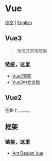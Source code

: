 # Vue

[中文](./vue.md) | [English](./vue-en.md)


## Vue3 

> 渐进式前端框架

### 链接，这里

  - [Vue3官网](https://vuejs.org/)
  - [Vue3中文文档](https://cn.vuejs.org/)


## Vue2

在路上。。。。。。

## 框架

### 链接，这里

  - [Ant Design Vue](https://www.antdv.com/components/overview)

